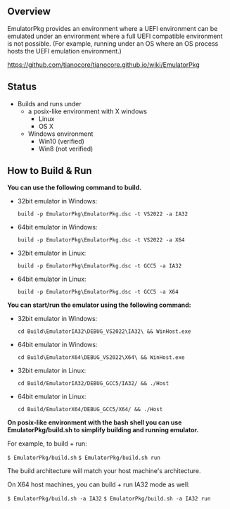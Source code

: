 ## Overview

EmulatorPkg provides an environment where a UEFI environment can be
emulated under an environment where a full UEFI compatible
environment is not possible.  (For example, running under an OS
where an OS process hosts the UEFI emulation environment.)

https://github.com/tianocore/tianocore.github.io/wiki/EmulatorPkg

## Status

* Builds and runs under
  *  a posix-like environment with X windows
      - Linux
      - OS X
  *  Windows environment
      - Win10 (verified)
      - Win8 (not verified)

## How to Build & Run
**You can use the following command to build.**
  * 32bit emulator in Windows:

    `build -p EmulatorPkg\EmulatorPkg.dsc -t VS2022 -a IA32`

  * 64bit emulator in Windows:

    `build -p EmulatorPkg\EmulatorPkg.dsc -t VS2022 -a X64`

  * 32bit emulator in Linux:

    `build -p EmulatorPkg\EmulatorPkg.dsc -t GCC5 -a IA32`

  * 64bit emulator in Linux:

    `build -p EmulatorPkg\EmulatorPkg.dsc -t GCC5 -a X64`

**You can start/run the emulator using the following command:**
  * 32bit emulator in Windows:

    `cd Build\EmulatorIA32\DEBUG_VS2022\IA32\ && WinHost.exe`

  * 64bit emulator in Windows:

    `cd Build\EmulatorX64\DEBUG_VS2022\X64\ && WinHost.exe`

  * 32bit emulator in Linux:

    `cd Build/EmulatorIA32/DEBUG_GCC5/IA32/ && ./Host`

  * 64bit emulator in Linux:

    `cd Build/EmulatorX64/DEBUG_GCC5/X64/ && ./Host`

**On posix-like environment with the bash shell you can use EmulatorPkg/build.sh to simplify building and running
emulator.**

For example, to build + run:

`$ EmulatorPkg/build.sh`
`$ EmulatorPkg/build.sh run`

The build architecture will match your host machine's architecture.

On X64 host machines, you can build + run IA32 mode as well:

`$ EmulatorPkg/build.sh -a IA32`
`$ EmulatorPkg/build.sh -a IA32 run`
